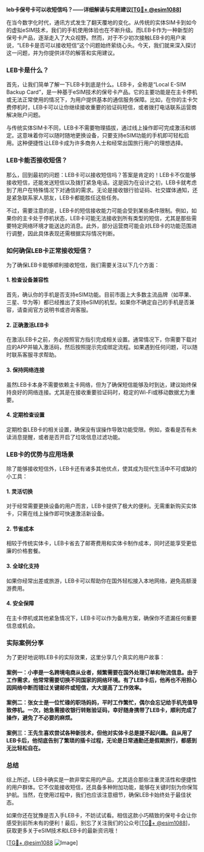 **leb卡保号卡可以收短信吗？——详细解读与实用建议[[TG💪+ @esim1088](https://t.me/s/esim1088)]**

在当今数字化时代，通讯方式发生了翻天覆地的变化。从传统的实体SIM卡到如今的虚拟eSIM技术，我们的手机使用体验也在不断升级。而LEB卡作为一种新型的保号卡产品，逐渐走入了大众视野。然而，对于不少初次接触LEB卡的用户来说，“LEB卡是否可以接收短信”这个问题始终萦绕心头。今天，我们就来深入探讨这一问题，并为你提供详尽的解答和实用建议。

### LEB卡是什么？

首先，让我们简单了解一下LEB卡到底是什么。LEB卡，全称是“Local E-SIM Backup Card”，是一种基于eSIM技术的保号卡产品。它的主要功能是在主卡停机或无法正常使用的情况下，为用户提供基本的通信服务保障。比如，在你的主卡欠费停机时，LEB卡可以让你继续接收重要的验证码短信，或者拨打电话联系运营商解决账户问题。

与传统实体SIM卡不同，LEB卡不需要物理插拔，通过线上操作即可完成激活和绑定。这意味着你可以随时随地更换设备，只要支持eSIM功能的手机即可轻松启用。这种便捷性让LEB卡成为许多商务人士和经常出国旅行用户的理想选择。

### LEB卡能否接收短信？

那么，回到最初的问题：LEB卡可以接收短信吗？答案是肯定的！LEB卡不仅能够接收短信，还能发送短信以及拨打紧急电话。这是因为在设计之初，LEB卡就考虑到了用户在特殊情况下对通信的需求。无论是接收银行验证码、社交媒体通知，还是紧急联系家人朋友，LEB卡都能胜任这些任务。

不过，需要注意的是，LEB卡的短信接收能力可能会受到某些条件限制。例如，如果你的主卡处于停机状态，LEB卡可能无法接收到所有类型的短信，尤其是那些需要特定网络环境才能送达的消息。此外，部分运营商可能会对LEB卡的功能范围进行调整，因此具体表现还需根据实际情况判断。

### 如何确保LEB卡正常接收短信？

为了确保LEB卡能够顺利接收短信，我们需要关注以下几个方面：

#### 1. **检查设备兼容性**
   首先，确认你的手机是否支持eSIM功能。目前市面上大多数主流品牌（如苹果、三星、华为等）都已经推出了支持eSIM的机型。如果你不确定自己的手机是否兼容，请查阅官方说明书或咨询客服。

#### 2. **正确激活LEB卡**
   在激活LEB卡之前，务必按照官方指引完成相关设置。通常情况下，你需要下载对应的APP并输入激活码，然后按照提示完成绑定流程。如果遇到任何问题，可以随时联系客服寻求帮助。

#### 3. **保持网络连接**
   虽然LEB卡本身不需要依赖主卡网络，但为了确保短信能够及时到达，建议始终保持良好的网络连接。尤其是在接收重要验证码时，稳定的Wi-Fi或移动数据尤为重要。

#### 4. **定期检查设置**
   定期检查LEB卡的相关设置，确保没有误操作导致功能受限。例如，查看是否有未读消息提醒，或者是否开启了垃圾信息过滤功能。

### LEB卡的优势与应用场景

除了能够接收短信外，LEB卡还有诸多其他优点，使其成为现代生活中不可或缺的小工具：

#### 1. **灵活切换**
   对于经常需要更换设备的用户而言，LEB卡提供了极大的便利。无需重新购买实体卡，只需在线上操作即可快速激活新设备。

#### 2. **节省成本**
   相较于传统实体卡，LEB卡省去了邮寄费用和实体卡制作成本，同时还能享受更低廉的价格套餐。

#### 3. **全球化支持**
   如果你经常出差或旅游，LEB卡可以帮助你在国外轻松接入本地网络，避免高额漫游费用。

#### 4. **安全保障**
   在主卡停机或其他紧急情况下，LEB卡可以作为备用方案，确保你不遗漏任何重要信息或机会。

### 实际案例分享

为了更好地说明LEB卡的实际效果，这里分享几个真实的用户故事：

#### 案例一：小李是一名跨境电商从业者，频繁需要在国外处理订单和物流信息。由于工作需求，他常常需要切换不同国家的网络环境。有了LEB卡后，他再也不用担心因网络中断而错过关键邮件或短信，大大提高了工作效率。

#### 案例二：张女士是一位忙碌的职场妈妈，平时工作繁忙，偶尔会忘记给手机充值导致停机。一次，她急需接收银行转账验证码，幸好随身携带了LEB卡，顺利完成了操作，避免了不必要的麻烦。

#### 案例三：王先生喜欢尝试各种新技术，但他对实体卡总是提不起兴趣。自从用了LEB卡后，他彻底告别了繁琐的插卡过程，无论是日常通勤还是假期旅行，都感到无比轻松自在。

### 总结

综上所述，LEB卡确实是一款非常实用的产品，尤其适合那些注重灵活性和便捷性的用户群体。它不仅能接收短信，还具备多种附加功能，能够在关键时刻为你保驾护航。当然，在使用过程中，我们也应该注意细节，确保LEB卡始终处于最佳状态。

如果你还在犹豫是否入手LEB卡，不妨试试看。相信这款小巧精致的保号卡会让你感受到前所未有的便利！最后，别忘了关注我们的公众号[[TG💪+ @esim1088](https://t.me/s/esim1088)]，获取更多关于eSIM技术和LEB卡的最新资讯哦！

[[TG💪+ @esim1088](https://t.me/s/esim1088) ![Image](https://i.postimg.cc/4NQfJmqS/Snipaste-2025-05-13-00-14-12.png)]